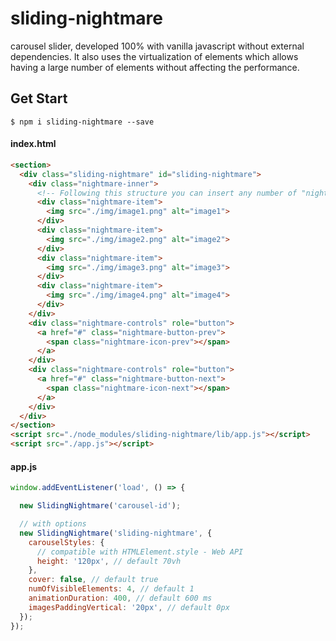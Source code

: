 # sliding-nightmare

carousel slider, developed 100% with vanilla javascript without external dependencies. It also uses the virtualization of elements which allows having a large number of elements without affecting the performance.

## Get Start
    $ npm i sliding-nightmare --save

#### index.html
```html
<section>
  <div class="sliding-nightmare" id="sliding-nightmare">
    <div class="nightmare-inner">
      <!-- Following this structure you can insert any number of "nightmare-item" elements -->
      <div class="nightmare-item">
        <img src="./img/image1.png" alt="image1">
      </div>
      <div class="nightmare-item">
        <img src="./img/image2.png" alt="image2">
      </div>
      <div class="nightmare-item">
        <img src="./img/image3.png" alt="image3">
      </div>
      <div class="nightmare-item">
        <img src="./img/image4.png" alt="image4">
      </div>
    </div>
    <div class="nightmare-controls" role="button">
      <a href="#" class="nightmare-button-prev">
        <span class="nightmare-icon-prev"></span>
      </a>
    </div>
    <div class="nightmare-controls" role="button">
      <a href="#" class="nightmare-button-next">
        <span class="nightmare-icon-next"></span>
      </a>
    </div>
  </div>
</section>
<script src="./node_modules/sliding-nightmare/lib/app.js"></script>
<script src="./app.js"></script>
```
#### app.js
```js
window.addEventListener('load', () => {

  new SlidingNightmare('carousel-id');

  // with options
  new SlidingNightmare('sliding-nightmare', { 
    carouselStyles: {
      // compatible with HTMLElement.style - Web API
      height: '120px', // default 70vh
    },
    cover: false, // default true
    numOfVisibleElements: 4, // default 1
    animationDuration: 400, // default 600 ms
    imagesPaddingVertical: '20px', // default 0px
  });
});
```
